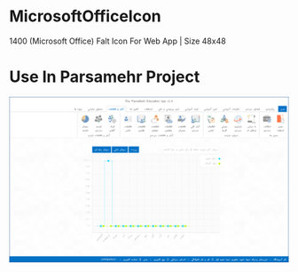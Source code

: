 # MicrosoftOfficeIcon
1400 (Microsoft Office) Falt Icon For Web App | Size 48x48

# Use In Parsamehr Project
![](ParsaMehr.png?raw=true)
